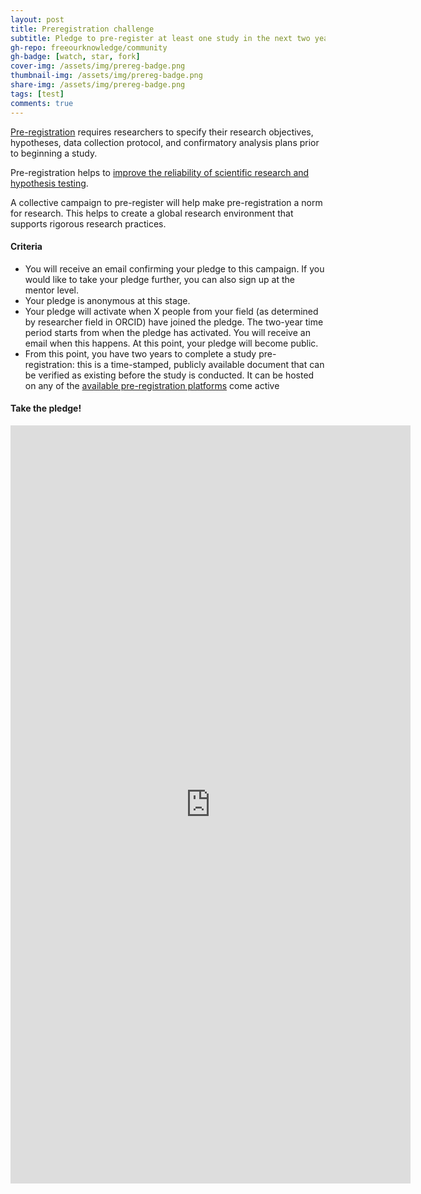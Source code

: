 ```yaml
---
layout: post
title: Preregistration challenge
subtitle: Pledge to pre-register at least one study in the next two years, along with 100 of your peers
gh-repo: freeourknowledge/community
gh-badge: [watch, star, fork]
cover-img: /assets/img/prereg-badge.png
thumbnail-img: /assets/img/prereg-badge.png
share-img: /assets/img/prereg-badge.png
tags: [test]
comments: true
---
```

[Pre-registration](https://help.osf.io/hc/en-us/articles/360019738834-Create-a-Preregistration#Go-to-the-OSF-Prereg-Challenge-landing-page) requires researchers to specify their research objectives, hypotheses, data collection protocol, and  confirmatory analysis plans prior to beginning a study. 

Pre-registration helps to [improve the reliability of scientific research and hypothesis testing](https://www.pnas.org/content/115/11/2600#sec-15).

A collective campaign to pre-register will help make pre-registration a norm for research. This helps to create a global research environment that supports rigorous research practices.

#### Criteria
* You will receive an email confirming your pledge to this campaign. If you would like to take your pledge further, you can also sign up at the mentor level. 
* Your pledge is anonymous at this stage.
* Your pledge will activate when X people from your field (as determined by researcher field in ORCID) have joined the pledge. The two-year time period starts from when the pledge has activated. You will receive an email when this happens. At this point, your pledge will become public.
* From this point, you have two years to complete a study pre-registration: this is a time-stamped, publicly available document that can be verified as existing before the study is conducted. It can be hosted on any of the [available pre-registration platforms](https://osf.io/zab38/wiki/home/?view) come active

#### Take the pledge!
<iframe src="https://docs.google.com/forms/d/e/1FAIpQLSf8RflGizFJZamE874o8aDOhyU7UsNByR4dLmzhOtEOiu8KRQ/viewform?embedded=true" width="640" height="1213" frameborder="0" marginheight="0" marginwidth="0">Loading…</iframe>



